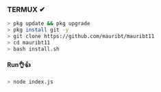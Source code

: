 
### TERMUX ✔
```bash
> pkg update && pkg upgrade
> pkg install git -y
> git clone https://github.com/mauribt/mauribt11
> cd mauribt11
> bash install.sh 
```
#### Run👌👍
```bash
> node index.js
```
